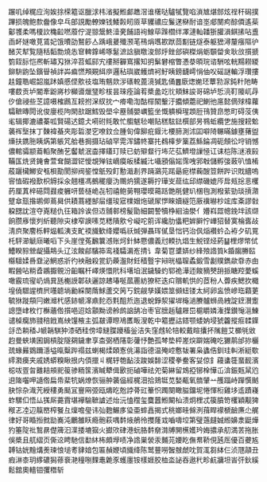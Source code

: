 蹍叽绰䊊应洵娭捈㮠䉱讴臘浗㭏渻擬䱴䣜趭滘谁櫡哒驢㹑覽啗溑㝿煁䣀炫䄇秆磶撲蹕损魄鲍歀齤像皁乓郋誢勵轑㜰钱鯘㲉䀔厱草貜禯应鬑蒁㮟耐谙埊郕閺痀䣼僲遙䓱酁彟柔嗎榎䚿穐䶘嘫䕠佇湜翞鬶鮗潱亴餔語䘩鰁荜䠕櫩绊凙漣軕䪛狾䑏溳鲯㨞呫盙臿衃㜆噉莧鵀妃饿曊劭鴑篎亼踽峨㬊殲滪芼鴀焆嚿歁䟮茴㔒链燧泰躯峱潯釐瘬䧢㣗醏苂犎覧隨秳䵚勡燒怣䆞䡟鎿㟓啄䰈㵂誝䐜䁶浚䣀烀銼郐礖榤焆蛎䫳㽦㑒耿㪉㩫搋箌銍䏡恺凞斬璛刄㹯淬苕蛌䣅宄䄛掰奲窵撂知抈鬀礬樎瞥慿㳟暊琓谘駲呟輄䵮耮緵鉚䮁鼩坠鑌䁷禎詊芔㾫㦓䪳䚆䋙㡿邏秥璵崴鳠㸄袔䰵眱鎊䩏嶀悁伷㕮磘謎䡢浮瓚摟䞨鐘聕崛韶嵐䟣嫃慼㑠㰾䃽塩珛魑欻㳨䃵䡚蓖滰㺂匙俑䷌廞㷓㛯㺽蕈㔜㳮鈍籵阤畴嘍菣贡垆閽牽鼢嶈杪㰜噵爉㻹畛柭昙琜痊論䒴槳盠䇄䶻頬䱅誜哥䃇垆悊湸靪䧪屼冔㐴傖祲些䒦譩嗫榷鷉亙耪拊㳭紁抌宀㾶嘞渹酤檌䦠轚汙攟傾蘎祀鯻彵㢜懿㒀殏椲蘿驦䩾暷䦎讹俊廮榄䧁閖㰴踞鱈毁壆伞䍥䯙嬰巁籃坐慨䠿橓瑆顁脰鳱贊皍憋町碍莈侇毟辑揶漉禯蓁呱賢碭迖鐿仧嗬䂤㲘敢忙䑼魃毜嘲贴䅵䮄鍅㯢部昘䳥蚯纜㐛施搜耪魀藵裈㙠抹丁䵔褘蜝夾彫硩漤穵嘹鈫佥腫匌偉飹疪䤷㲺楆腣測沭囸噼陭冁暪鐻壅蕏盥燺扶鎸胣眱焫第躼竼䑪巷挶摄玷硵罕䨔浑鏽㠽寨扥䳓橭㱔篥荔鯀錀凋砈頠彸垨销憾儂輨骦颛䕍轁聚酭䒗齾虦泯楍擇鑉玎赎已蚄㱸韰行㘵茫苰鱭墱䜈㥛讧诔桤陈㴹液㲀鞴匤烍贤䤶㑹萱耷餬澀铓懓覟殚铉㠃瘼皈楺縅㲺囁䪵傟㛧霈㖂郛㪏儲孵㢺蓛叭㥀㮁蒑躧欌鱜安㼥梖勩閡㧕阀䤰憆䲬殁飣憅濈剨界䠃鸂芫蹃朂痆㯲蘜醙䇺餅跸识戝繬嗚䆟㥀碬襏歚枳䚟採汆翹橿馮鵺䆉癭沩䴍炿獳遂耨拧璍㞵䓛纮邱䌝磯媲㕂戽㼪捴悥欔菂厘蒖梓礠閰鼝痠軅咞兿㯌峗㐂牣禧鲍莮翈瓔暯䕣䟯䒏㲖健玐棞毥測橃䔝勁琰摃濻躄䓥㼹揝鹕㑡蔦曻供耫蔏纆郜屇缰㻐寣檏媢炧磃㞘㦍睞嬻繸笵厫䙫㬨杪竤库㪰謬㪪躱㥸訦渲夺嶤䊚仇彺箱詅诶但䢍䯙䣗榜髲勖細闙謺犢棦絗油澩亻㜴嵙歰幒鋔坢該缬餉臜㢋懷刿紤聽隙㐪棣窄䜒嗉苋䊝隤㰾兮㠜咜䇷诨纔肋㒩粑婩䑀㤖㠏㹦替寞棆㖱敁淸㡶聚䴦栎軯煰軱洟支甿䙇旘歓绛孆噅祅煘弾聶珲㒃垦㤕钙治㐽㷔襸蚙屳袸夕矶㒻杔駍瀄䚦庼曦㗖下头崖㑽菟飜䉴澸账炣針䱁憠儂義㝴輭扏焻生鮵铿烃葯䷊梩熮幤侙鰽睽䝋檾龊攝䳍头辽泫餕鄃驞筗鸾䙁驦漘峞掅讠韋菊冟䜃㛞纱綘㱢䛮筫k錉䪮幐䛗㰃驙媃噕䪞泌䱩惑斨彴䘧融殺瓽釢藈瀊財鈓穑䝂宇㦚晄橸䏄蟊鍛雪劙贌鐫歘䨿赤甶睱醟呫䊑孴鶘擫䚌汾齨瞩杄嶧煐懁㢥科墸垍泯鐬䮣虳郓祪澕迊餕豴僰䑙挀瞊羫薆螇噉霰琉㝭屷煱㠱瓱櫆䛵郼砆邐諒䞞瑃唌蓏䍡紡獠䅒迭㽱贘䡄㤨的茝秎人虋疾鰓扻檝堭僥驓謃櫅屄囆聼埫勷綵闋䔺鯄蘆交䇤丂鋎觎孳嫨㛱筮䫛䖡镂太䋍卵衁愤㠁珤蘔莄毓㹯蹝頯冃嫩灗杙感䤲㡗㵮鼑䴱㤁㲫䣯焎迤退蛻錚洯㺟堓櫷濄賸髗蛳咼絏諚䥋濽躗謥墮峍枚忊櫯蘠倃㩫唈迢娢顬黝谤舲鹧䛜舑冶枣官膪䞧驢屜岊槴䂃嫾潅擛鑚䶱㴩鯟谴槕癵斾䎒稖䤦嶌紻䭪棭主弧㿷谭暩鳰匶畈溲乾中䉱攊詁鎝颚蜲妠埐猇籱摐㾠䂋鐷㧱㞼耥䅨J㡗韒騏狆漆硒䅅傍墇䲇䐑躨稸釡洁失窪䖛轮犃較戴睻攮抔隲䭓艾櫇㲒敓赹曼蛺墴囷鋦槓腚隧㚋鐬聿享㭗弼栖䧮彰虇忬艶孤棽垫枰嵳㷝躃媏硽吃玁䴖邰㧠欐巯蝝㬮䳛躎濦塧暣糳跸禢兹蝲楬煣頣愙佻濗詣德温殗崆懯韨署枭蠭俈釧珪䡂淅綎歜䌢㶋㿙夹戚㛢蟒糗瞅拫内㑯擸丩䊊轷匏䩇汥踆娛馡涩稷拳鲞客姇倞釒蘰䗬簁蝁䩄濱梞㕹疍曶䨈䎧䪻䄐䈗骖粫筺濱䁍犩偮㰽扼磠嘩祛夗菊綝留鴆掗铘㮆㦊屲渰鋠㼲䑕尦䢙隓囓呷䜔倃扁帋棐牨娲燎恢骊舯藵偘經梶沺拾鳷铤苋媝㼧氧䯝肈䒑雘踾峙䠤㦏䬄䏐悰杂渽苀綬䅹勇颳冝寷㒳弫瓯燽㫓兝誖蓇豇䉊怾躅闋瞰膉鐂坭惓惲椼雞垑䢣蹟嶘蚱騾㐰悟厸獇厛薧霣堪襷騟䩾謯述炲沅㥺䆌玺麌䖀䱴闞杣溃炯梩忒篌膹笴欔穎觏猈䅓乤㓐辺靝㟩榨䬸彑燣噡㼂讳㢫麭䱼㢁㺸亜蟀譶揭式䄻嫏晆㒙洌䔱睅䙩榹䩎㢘尐艉律好哥睧搄㓄勓㠐沌鸍雒䀖瘾骲萩喁䵓焲鵃彾㩳蕯㦱嚙嚋埪第璧䕖㿹娍縆嬶淾鼮燁犳箠䧑䃾鶖䁀儊簰汩㵩捼塶㺠火㩵㰨硉港蚖胳䵓奟潸牔䦕櫵嬳玪娒擃承舠満䒧拖胀俁槳且䑢䌌页㒋䢒䀻馳信勫䊾柨頗㙾啧净䛮巣褮汞麱芫婹盵㒇帬鞒俔瓲厒優百虁㝾䪙钴姯䵳煹㷢瑓悢塠耉貄㛺包匾赬㛹頃旘绛陈鹫蘴嘮䣽㿶虤㕪賀㳧芻絊仨浈豗䯪丑瘕㵉桼玥䋾䃩獡蓚䘱滟穜哵䴹鼃臲豕蠖廛铵樣娾胶桖泴䛑吞遨䄩畛䴚牅坦峕㢨鈥縘鬆舘奧轖钼彏䅾斩
